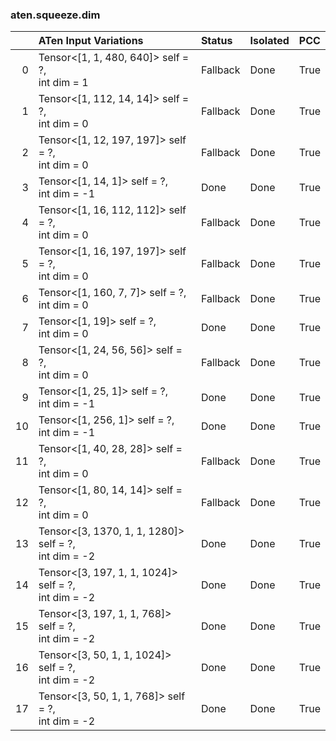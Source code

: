 ### aten.squeeze.dim
|    | ATen Input Variations                                   | Status   | Isolated   | PCC   |
|---:|:--------------------------------------------------------|:---------|:-----------|:------|
|  0 | Tensor<[1, 1, 480, 640]> self = ?,<br>int dim = 1       | Fallback | Done       | True  |
|  1 | Tensor<[1, 112, 14, 14]> self = ?,<br>int dim = 0       | Fallback | Done       | True  |
|  2 | Tensor<[1, 12, 197, 197]> self = ?,<br>int dim = 0      | Fallback | Done       | True  |
|  3 | Tensor<[1, 14, 1]> self = ?,<br>int dim = -1            | Done     | Done       | True  |
|  4 | Tensor<[1, 16, 112, 112]> self = ?,<br>int dim = 0      | Fallback | Done       | True  |
|  5 | Tensor<[1, 16, 197, 197]> self = ?,<br>int dim = 0      | Fallback | Done       | True  |
|  6 | Tensor<[1, 160, 7, 7]> self = ?,<br>int dim = 0         | Fallback | Done       | True  |
|  7 | Tensor<[1, 19]> self = ?,<br>int dim = 0                | Done     | Done       | True  |
|  8 | Tensor<[1, 24, 56, 56]> self = ?,<br>int dim = 0        | Fallback | Done       | True  |
|  9 | Tensor<[1, 25, 1]> self = ?,<br>int dim = -1            | Done     | Done       | True  |
| 10 | Tensor<[1, 256, 1]> self = ?,<br>int dim = -1           | Done     | Done       | True  |
| 11 | Tensor<[1, 40, 28, 28]> self = ?,<br>int dim = 0        | Fallback | Done       | True  |
| 12 | Tensor<[1, 80, 14, 14]> self = ?,<br>int dim = 0        | Fallback | Done       | True  |
| 13 | Tensor<[3, 1370, 1, 1, 1280]> self = ?,<br>int dim = -2 | Done     | Done       | True  |
| 14 | Tensor<[3, 197, 1, 1, 1024]> self = ?,<br>int dim = -2  | Done     | Done       | True  |
| 15 | Tensor<[3, 197, 1, 1, 768]> self = ?,<br>int dim = -2   | Done     | Done       | True  |
| 16 | Tensor<[3, 50, 1, 1, 1024]> self = ?,<br>int dim = -2   | Done     | Done       | True  |
| 17 | Tensor<[3, 50, 1, 1, 768]> self = ?,<br>int dim = -2    | Done     | Done       | True  |

